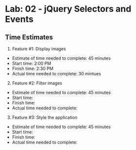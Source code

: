 # Lab: 02 - jQuery Selectors and Events

## Time Estimates

1. Feature #1: Display images

- Estimate of time needed to complete: 45 minutes
- Start time: 2:00 PM
- Finish time: 2:30 PM
- Actual time needed to complete: 30 mintues

2. Feature #2: Filter images

- Estimate of time needed to complete: 45 minutes
- Start time:
- Finish time:
- Actual time needed to complete:

3. Feature #3: Style the application

- Estimate of time needed to complete: 45 minutes
- Start time:
- Finish time:
- Actual time needed to complete:
